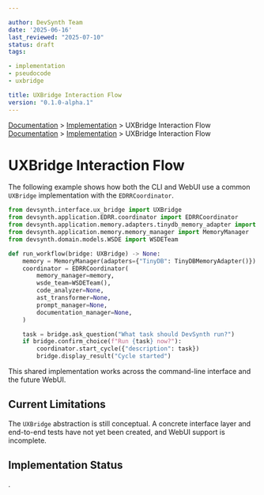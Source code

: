 ```yaml
---

author: DevSynth Team
date: '2025-06-16'
last_reviewed: "2025-07-10"
status: draft
tags:

- implementation
- pseudocode
- uxbridge

title: UXBridge Interaction Flow
version: "0.1.0-alpha.1"
---
```

<div class="breadcrumbs">
<a href="../index.md">Documentation</a> &gt; <a href="index.md">Implementation</a> &gt; UXBridge Interaction Flow
</div>

<div class="breadcrumbs">
<a href="../index.md">Documentation</a> &gt; <a href="index.md">Implementation</a> &gt; UXBridge Interaction Flow
</div>

# UXBridge Interaction Flow

The following example shows how both the CLI and WebUI use a common `UXBridge`
implementation with the `EDRRCoordinator`.

```python
from devsynth.interface.ux_bridge import UXBridge
from devsynth.application.EDRR.coordinator import EDRRCoordinator
from devsynth.application.memory.adapters.tinydb_memory_adapter import TinyDBMemoryAdapter
from devsynth.application.memory.memory_manager import MemoryManager
from devsynth.domain.models.WSDE import WSDETeam

def run_workflow(bridge: UXBridge) -> None:
    memory = MemoryManager(adapters={"TinyDB": TinyDBMemoryAdapter()})
    coordinator = EDRRCoordinator(
        memory_manager=memory,
        wsde_team=WSDETeam(),
        code_analyzer=None,
        ast_transformer=None,
        prompt_manager=None,
        documentation_manager=None,
    )

    task = bridge.ask_question("What task should DevSynth run?")
    if bridge.confirm_choice(f"Run {task} now?"):
        coordinator.start_cycle({"description": task})
        bridge.display_result("Cycle started")
```

This shared implementation works across the command-line interface and the future WebUI.

## Current Limitations

The `UXBridge` abstraction is still conceptual. A concrete interface layer and
end-to-end tests have not yet been created, and WebUI support is incomplete.
## Implementation Status

.
